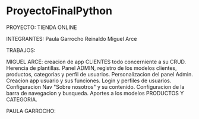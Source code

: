 # ProyectoFinalPython

PROYECTO: TIENDA ONLINE

INTEGRANTES:
  Paula Garrocho
  Reinaldo Miguel Arce


TRABAJOS:

  MIGUEL ARCE: creacion de app CLIENTES todo concerniente a su CRUD. Herencia de plantillas. Panel ADMIN, registro de los modelos clientes, productos, categorias y perfil de usuarios. Personalizacion del panel Admin. Creacion app usuario y sus funciones. Login y perfiles de usuarios. Configuracion Nav "Sobre nosotros" y su contenido. Configuracion de la barra de navegacion y busqueda. Aportes a los modelos PRODUCTOS Y CATEGORIA.

  PAULA GARROCHO:

  







  

